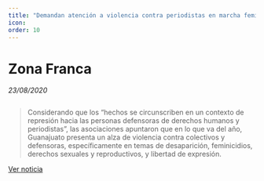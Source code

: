 ```yaml
---
title: "Demandan atención a violencia contra periodistas en marcha feminista"
icon:
order: 10
---
```

# Zona Franca
*23/08/2020*

<a href="#" class="image featured"><img src="https://zonafranca.mx/wp-content/uploads/2020/08/Protesta.jpg" alt="" /></a>

>Considerando que los “hechos se circunscriben en un contexto de represión hacia las personas defensoras de derechos humanos y periodistas”, las asociaciones apuntaron que en lo que va del año, Guanajuato presenta un alza de violencia contra colectivos y defensoras, específicamente en temas de desaparición, feminicidios, derechos sexuales y reproductivos, y libertad de expresión.

[Ver noticia](https://zonafranca.mx/politica-sociedad/demandan-atencion-a-violencia-contra-periodistas-en-marcha-feminista/)
